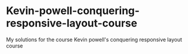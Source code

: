 # Kevin-powell-conquering-responsive-layout-course
My solutions for the course Kevin powell's conquering responsive layout course
